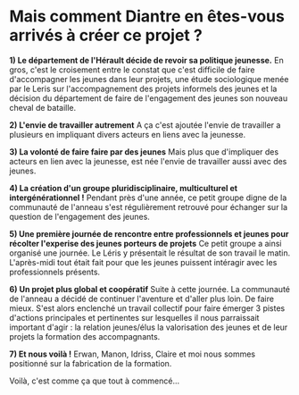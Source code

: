 # Mais comment Diantre en êtes-vous arrivés à créer ce projet ?


**1) Le département de l'Hérault décide de revoir sa politique jeunesse.**
En gros, c'est le croisement entre le constat que c'est difficile de faire d'accompagner les jeunes dans leur projets, une étude sociologique menée par le Leris
sur l'accompagnement des projets informels des jeunes et la décision du département de faire de l'engagement des jeunes son nouveau cheval de bataille.

**2) L'envie de travailler autrement**
A ça c'est ajoutée l'envie de travailler a plusieurs en impliquant divers acteurs en liens avec la jeunesse.

**3) La volonté de faire faire par des jeunes**
Mais plus que d'impliquer des acteurs en lien avec la jeunesse, est née l'envie de travailler aussi avec des jeunes.

**4) La création d'un groupe pluridisciplinaire, multiculturel et intergénérationnel !**
Pendant près d'une année, ce petit groupe digne de la communauté de l'anneau s'est régulièrement retrouvé pour échanger sur la question de l'engagement des jeunes.

**5) Une première journée de rencontre entre professionnels et jeunes pour récolter l'experise des jeunes porteurs de projets**
Ce petit groupe a ainsi organisé une journée. Le Léris y présentait le résultat de son travail le matin. L'après-midi tout était fait pour que les jeunes puissent intéragir avec les professionnels présents. 

**6) Un projet plus global et coopératif**
Suite à cette journée. La communauté de l'anneau a décidé de continuer l'aventure et d'aller plus loin. De faire mieux. S'est alors enclenché un travail collectif pour faire émerger 3 pistes d'actions principales et pertinentes sur lesquelles il nous parraissait important d'agir : 
la relation jeunes/élus
la valorisation des jeunes et de leur projets
la formation des accompagnants. 

**7) Et nous voilà !**
Erwan, Manon, Idriss, Claire et moi nous sommes positionné sur la fabrication de la formation. 

Voilà, c'est comme ça que tout à commencé...
